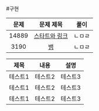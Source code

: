 #구현

|문제|문제 제목|풀이|
|:---:|:---:|:---:|
|14889|[스타트와 링크](https://www.acmicpc.net/problem/14889)|ㄴㅁㄹ|
|3190|[뱀](https://www.acmicpc.net/problem/3190)|ㄴㅁㄹ|

|제목|내용|설명|
|------|---|---|
|테스트1|테스트2|테스트3|
|테스트1|테스트2|테스트3|
|테스트1|테스트2|테스트3|
